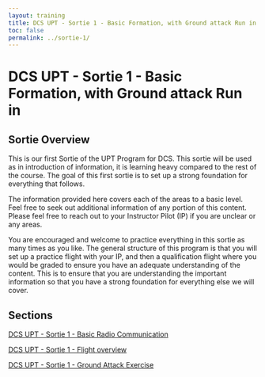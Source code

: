 ```yaml
---
layout: training
title: DCS UPT - Sortie 1 - Basic Formation, with Ground attack Run in
toc: false
permalink: ../sortie-1/
---
```

# DCS UPT - Sortie 1 - Basic Formation, with Ground attack Run in
## Sortie Overview
This is our first Sortie of the UPT Program for DCS. This sortie will be used as in introduction of information, it is learning heavy compared to the rest of the course. The goal of this first sortie is to set up a strong foundation for everything that follows.

The information provided here covers each of the areas to a basic level. Feel free to seek out additional information of any portion of this content. Please feel free to reach out to your Instructor Pilot (IP) if you are unclear or any areas.

You are encouraged and welcome to practice everything in this sortie as many times as you like. The general structure of this program is that you will set up a practice flight with your IP, and then a qualification flight where you would be graded to ensure you have an adequate understanding of the content. This is to ensure that you are understanding the important information so that you have a strong foundation for everything else we will cover.

## Sections

[DCS UPT - Sortie 1 - Basic Radio Communication](./basic_radio/)

[DCS UPT - Sortie 1 - Flight overview](./flight_overview/)

[DCS UPT - Sortie 1 - Ground Attack Exercise](./ground_attack/)
